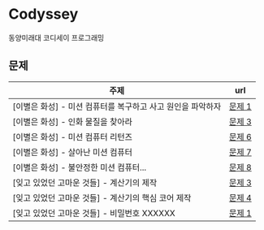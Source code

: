 # Codyssey
동양미래대 코디세이 프로그래밍

## 문제
| 주제 | url |
| --- | :---: |
| [이별은 화성] - 미션 컴퓨터를 복구하고 사고 원인을 파악하자 | [문제 1](https://github.com/Mangjun/Codyssey/tree/main/project1/procedure1/problem1) |
| [이별은 화성] - 인화 물질을 찾아라 | [문제 3](https://github.com/Mangjun/Codyssey/tree/main/project1/procedure1/problem3) |
| [이별은 화성] - 미션 컴퓨터 리턴즈 | [문제 6](https://github.com/Mangjun/Codyssey/tree/main/project1/procedure1/problem6) |
| [이별은 화성] - 살아난 미션 컴퓨터 | [문제 7](https://github.com/Mangjun/Codyssey/tree/main/project1/procedure1/problem7) |
| [이별은 화성] - 불안정한 미션 컴퓨터... | [문제 8](https://github.com/Mangjun/Codyssey/tree/main/project1/procedure1/problem8) |
| [잊고 있었던 고마운 것들] - 계산기의 제작 | [문제 3](https://github.com/Mangjun/Codyssey/tree/main/project1/procedure2/problem3) |
| [잊고 있었던 고마운 것들] - 계산기의 핵심 코어 제작 | [문제 4](https://github.com/Mangjun/Codyssey/tree/main/project1/procedure2/problem4) |
| [잊고 있었던 고마운 것들] - 비밀번호 XXXXXX | [문제 1](https://github.com/Mangjun/Codyssey/tree/main/project1/procedure2/problem1) |
